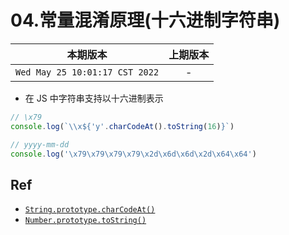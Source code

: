 # 04.常量混淆原理(十六进制字符串)

|本期版本| 上期版本
|:---:|:---:
`Wed May 25 10:01:17 CST 2022` | -


* 在 JS 中字符串支持以十六进制表示

```js
// \x79
console.log(`\\x${'y'.charCodeAt().toString(16)}`)

// yyyy-mm-dd
console.log('\x79\x79\x79\x79\x2d\x6d\x6d\x2d\x64\x64')
```

## Ref

* [`String.prototype.charCodeAt()`](https://developer.mozilla.org/zh-CN/docs/Web/JavaScript/Reference/Global_Objects/String/charCodeAt)
* [`Number.prototype.toString()`](https://developer.mozilla.org/zh-CN/docs/Web/JavaScript/Reference/Global_Objects/Number/toString)